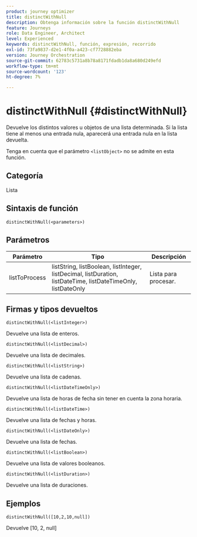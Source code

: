 ```yaml
---
product: journey optimizer
title: distinctWithNull
description: Obtenga información sobre la función distinctWithNull
feature: Journeys
role: Data Engineer, Architect
level: Experienced
keywords: distinctWithNull, función, expresión, recorrido
exl-id: 73fa9837-d2e1-4f0a-a423-cf7728882eba
version: Journey Orchestration
source-git-commit: 62783c5731a8b78a8171fdadb1da8a680d249efd
workflow-type: tm+mt
source-wordcount: '123'
ht-degree: 7%

---
```


# distinctWithNull {#distinctWithNull}

Devuelve los distintos valores u objetos de una lista determinada. Si la lista tiene al menos una entrada nula, aparecerá una entrada nula en la lista devuelta.

Tenga en cuenta que el parámetro `<listObject>` no se admite en esta función.

## Categoría

Lista

## Sintaxis de función

`distinctWithNull(<parameters>)`

## Parámetros

| Parámetro | Tipo | Descripción |
|-----------|------------------|------------------|
| listToProcess | listString, listBoolean, listInteger, listDecimal, listDuration, listDateTime, listDateTimeOnly, listDateOnly | Lista para procesar. |

## Firmas y tipos devueltos

`distinctWithNull(<listInteger>)`

Devuelve una lista de enteros.

`distinctWithNull(<listDecimal>)`

Devuelve una lista de decimales.

`distinctWithNull(<listString>)`

Devuelve una lista de cadenas.

`distinctWithNull(<listDateTimeOnly>)`

Devuelve una lista de horas de fecha sin tener en cuenta la zona horaria.

`distinctWithNull(<listDateTime>)`

Devuelve una lista de fechas y horas.

`distinctWithNull(<listDateOnly>)`

Devuelve una lista de fechas.

`distinctWithNull(<listBoolean>)`

Devuelve una lista de valores booleanos.

`distinctWithNull(<listDuration>)`

Devuelve una lista de duraciones.

## Ejemplos

`distinctWithNull([10,2,10,null])`

Devuelve [10, 2, null]
